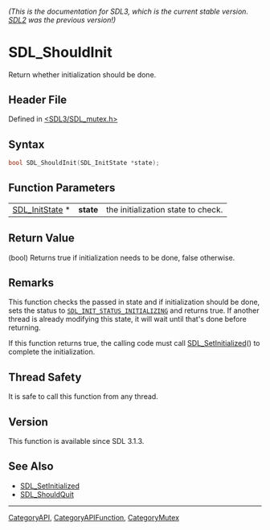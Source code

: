 ###### (This is the documentation for SDL3, which is the current stable version. [SDL2](https://wiki.libsdl.org/SDL2/) was the previous version!)
# SDL_ShouldInit

Return whether initialization should be done.

## Header File

Defined in [<SDL3/SDL_mutex.h>](https://github.com/libsdl-org/SDL/blob/main/include/SDL3/SDL_mutex.h)

## Syntax

```c
bool SDL_ShouldInit(SDL_InitState *state);
```

## Function Parameters

|                                  |           |                                    |
| -------------------------------- | --------- | ---------------------------------- |
| [SDL_InitState](SDL_InitState) * | **state** | the initialization state to check. |

## Return Value

(bool) Returns true if initialization needs to be done, false otherwise.

## Remarks

This function checks the passed in state and if initialization should be
done, sets the status to
[`SDL_INIT_STATUS_INITIALIZING`](SDL_INIT_STATUS_INITIALIZING) and returns
true. If another thread is already modifying this state, it will wait until
that's done before returning.

If this function returns true, the calling code must call
[SDL_SetInitialized](SDL_SetInitialized)() to complete the initialization.

## Thread Safety

It is safe to call this function from any thread.

## Version

This function is available since SDL 3.1.3.

## See Also

- [SDL_SetInitialized](SDL_SetInitialized)
- [SDL_ShouldQuit](SDL_ShouldQuit)

----
[CategoryAPI](CategoryAPI), [CategoryAPIFunction](CategoryAPIFunction), [CategoryMutex](CategoryMutex)

